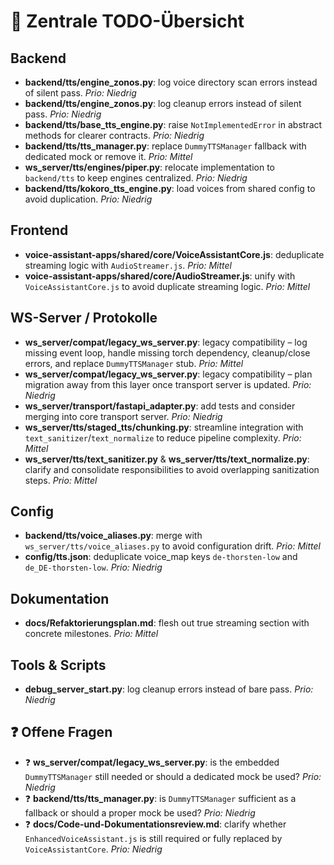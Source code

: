 # 📌 Zentrale TODO-Übersicht

## Backend
- **backend/tts/engine_zonos.py**: log voice directory scan errors instead of silent pass. _Prio: Niedrig_
- **backend/tts/engine_zonos.py**: log cleanup errors instead of silent pass. _Prio: Niedrig_
- **backend/tts/base_tts_engine.py**: raise `NotImplementedError` in abstract methods for clearer contracts. _Prio: Niedrig_
- **backend/tts/tts_manager.py**: replace `DummyTTSManager` fallback with dedicated mock or remove it. _Prio: Mittel_
- **ws_server/tts/engines/piper.py**: relocate implementation to `backend/tts` to keep engines centralized. _Prio: Niedrig_
- **backend/tts/kokoro_tts_engine.py**: load voices from shared config to avoid duplication. _Prio: Niedrig_

## Frontend
- **voice-assistant-apps/shared/core/VoiceAssistantCore.js**: deduplicate streaming logic with `AudioStreamer.js`. _Prio: Mittel_
- **voice-assistant-apps/shared/core/AudioStreamer.js**: unify with `VoiceAssistantCore.js` to avoid duplicate streaming logic. _Prio: Mittel_

## WS-Server / Protokolle
- **ws_server/compat/legacy_ws_server.py**: legacy compatibility – log missing event loop, handle missing torch dependency, cleanup/close errors, and replace `DummyTTSManager` stub. _Prio: Mittel_
- **ws_server/compat/legacy_ws_server.py**: legacy compatibility – plan migration away from this layer once transport server is updated. _Prio: Niedrig_
- **ws_server/transport/fastapi_adapter.py**: add tests and consider merging into core transport server. _Prio: Niedrig_
- **ws_server/tts/staged_tts/chunking.py**: streamline integration with `text_sanitizer`/`text_normalize` to reduce pipeline complexity. _Prio: Mittel_
- **ws_server/tts/text_sanitizer.py** & **ws_server/tts/text_normalize.py**: clarify and consolidate responsibilities to avoid overlapping sanitization steps. _Prio: Mittel_

## Config
- **backend/tts/voice_aliases.py**: merge with `ws_server/tts/voice_aliases.py` to avoid configuration drift. _Prio: Mittel_
- **config/tts.json**: deduplicate voice_map keys `de-thorsten-low` and `de_DE-thorsten-low`. _Prio: Niedrig_

## Dokumentation
- **docs/Refaktorierungsplan.md**: flesh out true streaming section with concrete milestones. _Prio: Mittel_

## Tools & Scripts
- **debug_server_start.py**: log cleanup errors instead of bare pass. _Prio: Niedrig_

## ❓ Offene Fragen
- ❓ **ws_server/compat/legacy_ws_server.py**: is the embedded `DummyTTSManager` still needed or should a dedicated mock be used? _Prio: Niedrig_
- ❓ **backend/tts/tts_manager.py**: is `DummyTTSManager` sufficient as a fallback or should a proper mock be used? _Prio: Niedrig_
- ❓ **docs/Code-und-Dokumentationsreview.md**: clarify whether `EnhancedVoiceAssistant.js` is still required or fully replaced by `VoiceAssistantCore`. _Prio: Niedrig_

